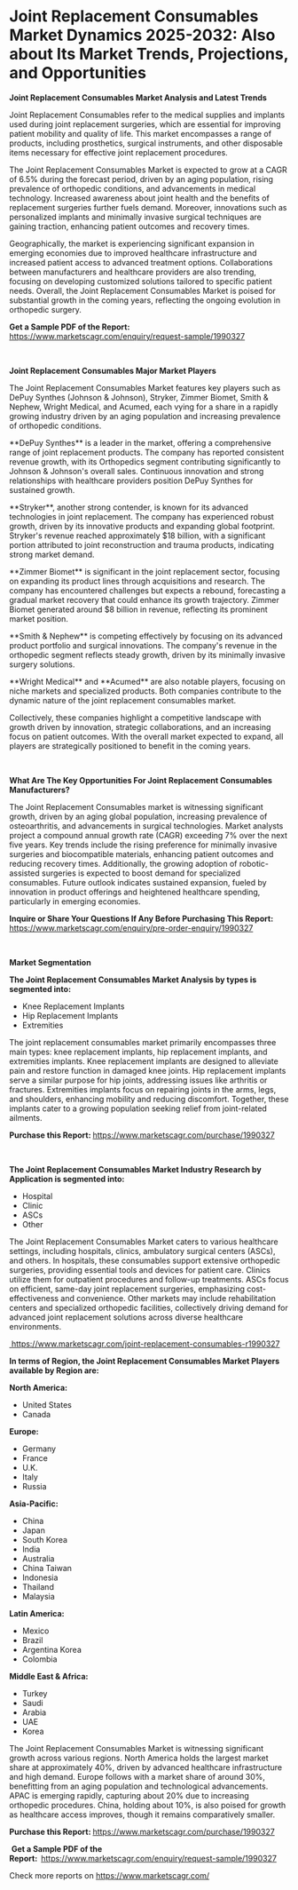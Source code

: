 <p><h1>Joint Replacement Consumables Market Dynamics 2025-2032: Also about Its Market Trends, Projections, and Opportunities</h1></p><p><strong>Joint Replacement Consumables Market Analysis and Latest Trends</strong></p>
<p><p>Joint Replacement Consumables refer to the medical supplies and implants used during joint replacement surgeries, which are essential for improving patient mobility and quality of life. This market encompasses a range of products, including prosthetics, surgical instruments, and other disposable items necessary for effective joint replacement procedures.</p><p>The Joint Replacement Consumables Market is expected to grow at a CAGR of 6.5% during the forecast period, driven by an aging population, rising prevalence of orthopedic conditions, and advancements in medical technology. Increased awareness about joint health and the benefits of replacement surgeries further fuels demand. Moreover, innovations such as personalized implants and minimally invasive surgical techniques are gaining traction, enhancing patient outcomes and recovery times. </p><p>Geographically, the market is experiencing significant expansion in emerging economies due to improved healthcare infrastructure and increased patient access to advanced treatment options. Collaborations between manufacturers and healthcare providers are also trending, focusing on developing customized solutions tailored to specific patient needs. Overall, the Joint Replacement Consumables Market is poised for substantial growth in the coming years, reflecting the ongoing evolution in orthopedic surgery.</p></p>
<p><strong>Get a Sample PDF of the Report:&nbsp;</strong> <a href="https://www.marketscagr.com/enquiry/request-sample/1990327?utm_campaign=2565&utm_medium=2&utm_source=Github&utm_content=ia&utm_term=05032025&utm_id=joint-replacement-consumables">https://www.marketscagr.com/enquiry/request-sample/1990327</a></p>
<p>&nbsp;</p>
<p><strong>Joint Replacement Consumables Major Market Players</strong></p>
<p><p>The Joint Replacement Consumables Market features key players such as DePuy Synthes (Johnson & Johnson), Stryker, Zimmer Biomet, Smith & Nephew, Wright Medical, and Acumed, each vying for a share in a rapidly growing industry driven by an aging population and increasing prevalence of orthopedic conditions.</p><p>**DePuy Synthes** is a leader in the market, offering a comprehensive range of joint replacement products. The company has reported consistent revenue growth, with its Orthopedics segment contributing significantly to Johnson & Johnson's overall sales. Continuous innovation and strong relationships with healthcare providers position DePuy Synthes for sustained growth.</p><p>**Stryker**, another strong contender, is known for its advanced technologies in joint replacement. The company has experienced robust growth, driven by its innovative products and expanding global footprint. Stryker's revenue reached approximately $18 billion, with a significant portion attributed to joint reconstruction and trauma products, indicating strong market demand.</p><p>**Zimmer Biomet** is significant in the joint replacement sector, focusing on expanding its product lines through acquisitions and research. The company has encountered challenges but expects a rebound, forecasting a gradual market recovery that could enhance its growth trajectory. Zimmer Biomet generated around $8 billion in revenue, reflecting its prominent market position.</p><p>**Smith & Nephew** is competing effectively by focusing on its advanced product portfolio and surgical innovations. The company's revenue in the orthopedic segment reflects steady growth, driven by its minimally invasive surgery solutions. </p><p>**Wright Medical** and **Acumed** are also notable players, focusing on niche markets and specialized products. Both companies contribute to the dynamic nature of the joint replacement consumables market.</p><p>Collectively, these companies highlight a competitive landscape with growth driven by innovation, strategic collaborations, and an increasing focus on patient outcomes. With the overall market expected to expand, all players are strategically positioned to benefit in the coming years.</p></p>
<p>&nbsp;</p>
<p><strong>What Are The Key Opportunities For Joint Replacement Consumables Manufacturers?</strong></p>
<p><p>The Joint Replacement Consumables market is witnessing significant growth, driven by an aging global population, increasing prevalence of osteoarthritis, and advancements in surgical technologies. Market analysts project a compound annual growth rate (CAGR) exceeding 7% over the next five years. Key trends include the rising preference for minimally invasive surgeries and biocompatible materials, enhancing patient outcomes and reducing recovery times. Additionally, the growing adoption of robotic-assisted surgeries is expected to boost demand for specialized consumables. Future outlook indicates sustained expansion, fueled by innovation in product offerings and heightened healthcare spending, particularly in emerging economies.</p></p>
<p><strong>Inquire or Share Your Questions If Any Before Purchasing This Report:</strong> <a href="https://www.marketscagr.com/enquiry/pre-order-enquiry/1990327?utm_campaign=2565&utm_medium=2&utm_source=Github&utm_content=ia&utm_term=05032025&utm_id=joint-replacement-consumables">https://www.marketscagr.com/enquiry/pre-order-enquiry/1990327</a></p>
<p>&nbsp;</p>
<p><strong>Market Segmentation</strong></p>
<p><strong>The Joint Replacement Consumables Market Analysis by types is segmented into:</strong></p>
<p><ul><li>Knee Replacement Implants</li><li>Hip Replacement Implants</li><li>Extremities</li></ul></p>
<p><p>The joint replacement consumables market primarily encompasses three main types: knee replacement implants, hip replacement implants, and extremities implants. Knee replacement implants are designed to alleviate pain and restore function in damaged knee joints. Hip replacement implants serve a similar purpose for hip joints, addressing issues like arthritis or fractures. Extremities implants focus on repairing joints in the arms, legs, and shoulders, enhancing mobility and reducing discomfort. Together, these implants cater to a growing population seeking relief from joint-related ailments.</p></p>
<p><strong>Purchase this Report:&nbsp;</strong><a href="https://www.marketscagr.com/purchase/1990327?utm_campaign=2565&utm_medium=2&utm_source=Github&utm_content=ia&utm_term=05032025&utm_id=joint-replacement-consumables">https://www.marketscagr.com/purchase/1990327</a></p>
<p>&nbsp;</p>
<p><strong>The Joint Replacement Consumables Market Industry Research by Application is segmented into:</strong></p>
<p><ul><li>Hospital</li><li>Clinic</li><li>ASCs</li><li>Other</li></ul></p>
<p><p>The Joint Replacement Consumables Market caters to various healthcare settings, including hospitals, clinics, ambulatory surgical centers (ASCs), and others. In hospitals, these consumables support extensive orthopedic surgeries, providing essential tools and devices for patient care. Clinics utilize them for outpatient procedures and follow-up treatments. ASCs focus on efficient, same-day joint replacement surgeries, emphasizing cost-effectiveness and convenience. Other markets may include rehabilitation centers and specialized orthopedic facilities, collectively driving demand for advanced joint replacement solutions across diverse healthcare environments.</p></p>
<p><a href="https://www.marketscagr.com/joint-replacement-consumables-r1990327?utm_campaign=2565&utm_medium=2&utm_source=Github&utm_content=ia&utm_term=05032025&utm_id=joint-replacement-consumables">&nbsp;https://www.marketscagr.com/joint-replacement-consumables-r1990327</a></p>
<p><strong>In terms of Region, the Joint Replacement Consumables Market Players available by Region are:</strong></p>
<p>
    <p> <strong> North America: </strong>
        <ul>
            <li>United States</li>
            <li>Canada</li>
        </ul>
        </p> 
    <p> <strong> Europe: </strong>
        <ul>
            <li>Germany</li>
            <li>France</li>
            <li>U.K.</li>
            <li>Italy</li>
            <li>Russia</li>
        </ul>
        </p> 
    <p> <strong> Asia-Pacific: </strong>
        <ul>
            <li>China</li>
            <li>Japan</li>
            <li>South Korea</li>
            <li>India</li>
            <li>Australia</li>
            <li>China Taiwan</li>
            <li>Indonesia</li>
            <li>Thailand</li>
            <li>Malaysia</li>
        </ul>
        </p> 
    <p> <strong> Latin America: </strong>
        <ul>
            <li>Mexico</li>
            <li>Brazil</li>
            <li>Argentina Korea</li>
            <li>Colombia</li>
        </ul>
        </p> 
    <p> <strong> Middle East & Africa: </strong>
        <ul>
            <li>Turkey</li>
            <li>Saudi</li>
            <li>Arabia</li>
            <li>UAE</li>
            <li>Korea</li>
        </ul>
    </p>
    </p>
<p><p>The Joint Replacement Consumables Market is witnessing significant growth across various regions. North America holds the largest market share at approximately 40%, driven by advanced healthcare infrastructure and high demand. Europe follows with a market share of around 30%, benefitting from an aging population and technological advancements. APAC is emerging rapidly, capturing about 20% due to increasing orthopedic procedures. China, holding about 10%, is also poised for growth as healthcare access improves, though it remains comparatively smaller.</p></p>
<p><strong>Purchase this Report: </strong><a href="https://www.marketscagr.com/purchase/1990327?utm_campaign=2565&utm_medium=2&utm_source=Github&utm_content=ia&utm_term=05032025&utm_id=joint-replacement-consumables">https://www.marketscagr.com/purchase/1990327</a></p>
<p>&nbsp;<strong>Get a Sample PDF of the Report:&nbsp;&nbsp;</strong><a href="https://www.marketscagr.com/enquiry/request-sample/1990327?utm_campaign=2565&utm_medium=2&utm_source=Github&utm_content=ia&utm_term=05032025&utm_id=joint-replacement-consumables">https://www.marketscagr.com/enquiry/request-sample/1990327</a></p>
<p><strong></strong></p>
<p>Check more reports on <a href="https://www.marketscagr.com/?utm_campaign=2565&utm_medium=2&utm_source=Github&utm_content=ia&utm_term=05032025&utm_id=joint-replacement-consumables">https://www.marketscagr.com/</a></p>